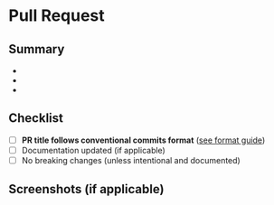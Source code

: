 # Pull Request

## Summary

- 
- 
- 


## Checklist

- [ ] **PR title follows conventional commits format** ([see format guide](../CONTRIBUTING.md#committing-changes))
- [ ] Documentation updated (if applicable)
- [ ] No breaking changes (unless intentional and documented)

## Screenshots (if applicable)
